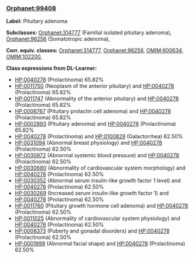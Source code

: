 
### [Orphanet:99408](http://www.orpha.net/ORDO/Orphanet_99408)
**Label:** Pituitary adenoma

**Subclasses:** [Orphanet:314777](http://www.orpha.net/ORDO/Orphanet_314777) (Familial isolated pituitary adenoma), [Orphanet:96256](http://www.orpha.net/ORDO/Orphanet_96256) (Somatotropic adenoma), 

**Corr. equiv. classes:** [Orphanet:314777](http://www.orpha.net/ORDO/Orphanet_314777), [Orphanet:96256](http://www.orpha.net/ORDO/Orphanet_96256), [OMIM:600634](http://purl.obolibrary.org/obo/OMIM_600634), [OMIM:102200](http://purl.obolibrary.org/obo/OMIM_102200), 

**Class expressions from DL-Learner:**

- [HP:0040278](http://purl.obolibrary.org/obo/HP_0040278) (Prolactinoma) 65.82%
- [HP:0011750](http://purl.obolibrary.org/obo/HP_0011750) (Neoplasm of the anterior pituitary) and [HP:0040278](http://purl.obolibrary.org/obo/HP_0040278) (Prolactinoma) 65.82%
- [HP:0011747](http://purl.obolibrary.org/obo/HP_0011747) (Abnormality of the anterior pituitary) and [HP:0040278](http://purl.obolibrary.org/obo/HP_0040278) (Prolactinoma) 65.82%
- [HP:0006767](http://purl.obolibrary.org/obo/HP_0006767) (Pituitary prolactin cell adenoma) and [HP:0040278](http://purl.obolibrary.org/obo/HP_0040278) (Prolactinoma) 65.82%
- [HP:0002893](http://purl.obolibrary.org/obo/HP_0002893) (Pituitary adenoma) and [HP:0040278](http://purl.obolibrary.org/obo/HP_0040278) (Prolactinoma) 65.82%
- [HP:0040278](http://purl.obolibrary.org/obo/HP_0040278) (Prolactinoma) and [HP:0100829](http://purl.obolibrary.org/obo/HP_0100829) (Galactorrhea) 62.50%
- [HP:0031094](http://purl.obolibrary.org/obo/HP_0031094) (Abnormal breast physiology) and [HP:0040278](http://purl.obolibrary.org/obo/HP_0040278) (Prolactinoma) 62.50%
- [HP:0030972](http://purl.obolibrary.org/obo/HP_0030972) (Abnormal systemic blood pressure) and [HP:0040278](http://purl.obolibrary.org/obo/HP_0040278) (Prolactinoma) 62.50%
- [HP:0030680](http://purl.obolibrary.org/obo/HP_0030680) (Abnormality of cardiovascular system morphology) and [HP:0040278](http://purl.obolibrary.org/obo/HP_0040278) (Prolactinoma) 62.50%
- [HP:0030352](http://purl.obolibrary.org/obo/HP_0030352) (Abnormal serum insulin-like growth factor 1 level) and [HP:0040278](http://purl.obolibrary.org/obo/HP_0040278) (Prolactinoma) 62.50%
- [HP:0030269](http://purl.obolibrary.org/obo/HP_0030269) (Increased serum insulin-like growth factor 1) and [HP:0040278](http://purl.obolibrary.org/obo/HP_0040278) (Prolactinoma) 62.50%
- [HP:0011760](http://purl.obolibrary.org/obo/HP_0011760) (Pituitary growth hormone cell adenoma) and [HP:0040278](http://purl.obolibrary.org/obo/HP_0040278) (Prolactinoma) 62.50%
- [HP:0011025](http://purl.obolibrary.org/obo/HP_0011025) (Abnormality of cardiovascular system physiology) and [HP:0040278](http://purl.obolibrary.org/obo/HP_0040278) (Prolactinoma) 62.50%
- [HP:0008373](http://purl.obolibrary.org/obo/HP_0008373) (Puberty and gonadal disorders) and [HP:0040278](http://purl.obolibrary.org/obo/HP_0040278) (Prolactinoma) 62.50%
- [HP:0001999](http://purl.obolibrary.org/obo/HP_0001999) (Abnormal facial shape) and [HP:0040278](http://purl.obolibrary.org/obo/HP_0040278) (Prolactinoma) 62.50%


